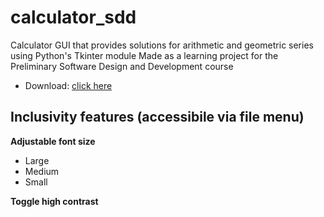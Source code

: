 # calculator_sdd
 Calculator GUI that provides solutions for arithmetic and geometric series using Python's Tkinter module
 Made as a learning project for the Preliminary Software Design and Development course
 - Download: <a id="raw-url" href="https://github.com/tomasvana10/calculator_sdd/archive/refs/heads/main.zip">click here</a>
 
 ## Inclusivity features (accessibile via file menu)
**Adjustable font size**
 - Large
 - Medium
 - Small

**Toggle high contrast**
